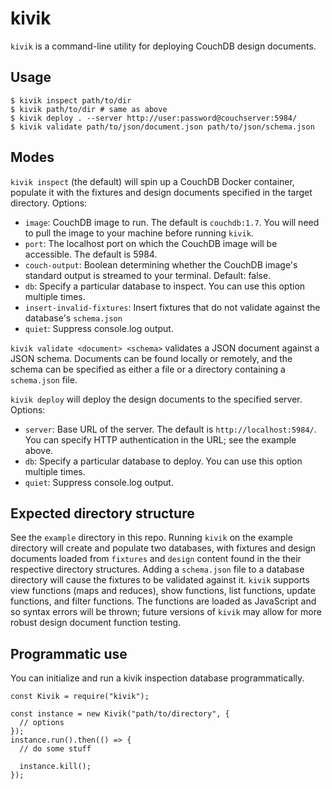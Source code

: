 # kivik

`kivik` is a command-line utility for deploying CouchDB design documents.

## Usage

```
$ kivik inspect path/to/dir
$ kivik path/to/dir # same as above
$ kivik deploy . --server http://user:password@couchserver:5984/
$ kivik validate path/to/json/document.json path/to/json/schema.json
```

## Modes

`kivik inspect` (the default) will spin up a CouchDB Docker container, populate it with the fixtures and design documents specified in the target directory. Options:

- `image`: CouchDB image to run. The default is `couchdb:1.7`. You will need to pull the image to your machine before running `kivik`.
- `port`: The localhost port on which the CouchDB image will be accessible. The default is 5984.
- `couch-output`: Boolean determining whether the CouchDB image's standard output is streamed to your terminal. Default: false.
- `db`: Specify a particular database to inspect. You can use this option multiple times.
- `insert-invalid-fixtures`: Insert fixtures that do not validate against the database's `schema.json`
- `quiet`: Suppress console.log output.

`kivik validate <document> <schema>` validates a JSON document against a JSON schema. Documents can be found locally or remotely, and the schema can be specified as either a file or a directory containing a `schema.json` file.

`kivik deploy` will deploy the design documents to the specified server. Options:

- `server`: Base URL of the server. The default is `http://localhost:5984/`. You can specify HTTP authentication in the URL; see the example above.
- `db`: Specify a particular database to deploy. You can use this option multiple times.
- `quiet`: Suppress console.log output.

## Expected directory structure

See the `example` directory in this repo. Running `kivik` on the example directory will create and populate two databases, with fixtures and design documents loaded from `fixtures` and `design` content found in the their respective directory structures. Adding a `schema.json` file to a database directory will cause the fixtures to be validated against it. `kivik` supports view functions (maps and reduces), show functions, list functions, update functions, and filter functions. The functions are loaded as JavaScript and so syntax errors will be thrown; future versions of `kivik` may allow for more robust design document function testing.

## Programmatic use

You can initialize and run a kivik inspection database programmatically.

```
const Kivik = require("kivik");

const instance = new Kivik("path/to/directory", {
  // options
});
instance.run().then(() => {
  // do some stuff

  instance.kill();
});
```
